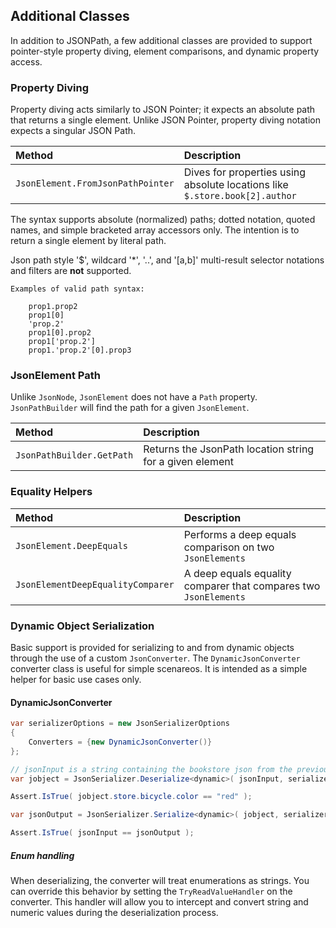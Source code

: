 ## Additional Classes

In addition to JSONPath, a few additional classes are provided to support pointer-style
property diving, element comparisons, and dynamic property access.

### Property Diving

Property diving acts similarly to JSON Pointer; it expects an absolute  path that returns a single element.
Unlike JSON Pointer, property diving notation expects a singular JSON Path. 

| Method                             | Description
|:-----------------------------------|:-----------
| `JsonElement.FromJsonPathPointer`  | Dives for properties using absolute locations like `$.store.book[2].author`

The syntax supports absolute (normalized) paths; dotted notation, quoted names, and simple bracketed array accessors only.
The intention is to return a single element by literal path.

Json path style '$', wildcard '*', '..', and '[a,b]' multi-result selector notations and filters are **not** supported.

```
Examples of valid path syntax:

    prop1.prop2
    prop1[0]
    'prop.2'
    prop1[0].prop2
    prop1['prop.2']
    prop1.'prop.2'[0].prop3
```

### JsonElement Path

Unlike `JsonNode`, `JsonElement` does not have a `Path` property. `JsonPathBuilder` will find the path
for a given `JsonElement`.

| Method                     | Description
|:---------------------------|:-----------
| `JsonPathBuilder.GetPath` | Returns the JsonPath location string for a given element

### Equality Helpers

| Method                             | Description
|:-----------------------------------|:-----------
| `JsonElement.DeepEquals`           | Performs a deep equals comparison on two `JsonElements`
| `JsonElementDeepEqualityComparer`  | A deep equals equality comparer that compares two `JsonElements`

### Dynamic Object Serialization

Basic support is provided for serializing to and from dynamic objects through the use of a custom `JsonConverter`.
The `DynamicJsonConverter` converter class is useful for simple scenareos. It is intended as a simple helper for 
basic use cases only.

#### DynamicJsonConverter

```csharp
var serializerOptions = new JsonSerializerOptions
{
    Converters = {new DynamicJsonConverter()}
};

// jsonInput is a string containing the bookstore json from the previous examples
var jobject = JsonSerializer.Deserialize<dynamic>( jsonInput, serializerOptions);

Assert.IsTrue( jobject.store.bicycle.color == "red" );

var jsonOutput = JsonSerializer.Serialize<dynamic>( jobject, serializerOptions ) as string;

Assert.IsTrue( jsonInput == jsonOutput );
```

##### Enum handling

When deserializing, the converter will treat enumerations as strings. You can override this behavior by setting 
the `TryReadValueHandler` on the converter. This handler will allow you to intercept and convert string and
numeric values during the deserialization process.
